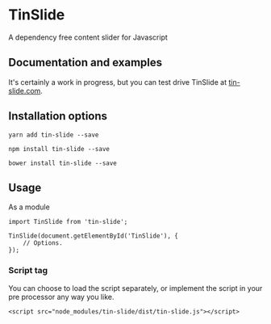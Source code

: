 # TinSlide
A dependency free content slider for Javascript

## Documentation and examples
It's certainly a work in progress, but you can test drive TinSlide at [tin-slide.com](https://tin-slide.com "TinSlide website").

## Installation options
```
yarn add tin-slide --save
```
```
npm install tin-slide --save
```
```
bower install tin-slide --save
```

## Usage
As a module
```
import TinSlide from 'tin-slide';

TinSlide(document.getElementById('TinSlide'), {
    // Options.
});
```

### Script tag
You can choose to load the script separately, or implement the script in your pre processor any way you like.
```
<script src="node_modules/tin-slide/dist/tin-slide.js"></script>
```
